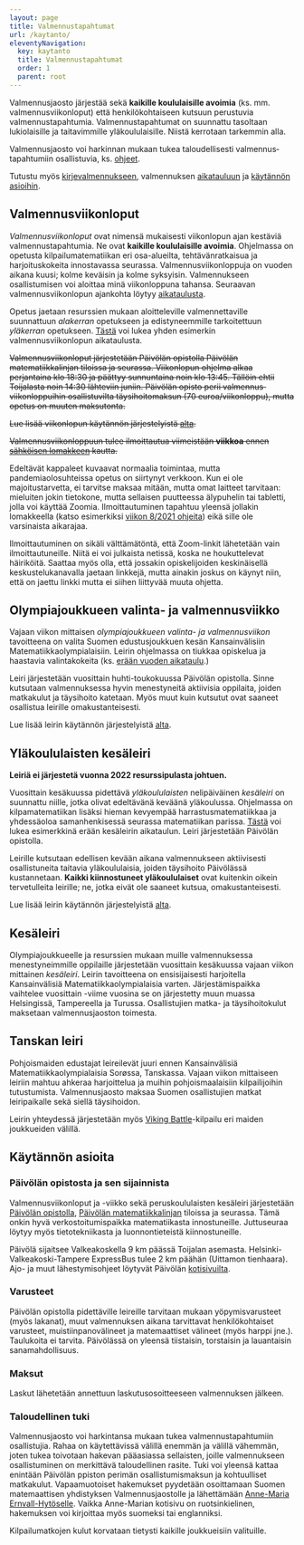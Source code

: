 ```yaml
---
layout: page
title: Valmennustapahtumat
url: /kaytanto/
eleventyNavigation:
  key: kaytanto
  title: Valmennustapahtumat
  order: 1
  parent: root
---
```


Valmennusjaosto järjestää sekä **kaikille koululaisille avoimia**
(ks. mm. valmennusviikonloput) että henkilökohtaiseen
kutsuun perustuvia valmennustapahtumia. Valmennustapahtumat on suunnattu
tasoltaan lukiolaisille ja taitavimmille yläkoululaisille.
Niistä kerrotaan tarkemmin alla.

Valmennusjaosto voi harkinnan mukaan
tukea taloudellisesti valmennus­tapahtumiin osallistuvia, ks.
<a href="#tuki">ohjeet</a>.

Tutustu myös [kirjevalmennukseen](https://matematiikkakilpailut.fi/valmennus/),
valmennuksen [aikatauluun](https://matematiikkakilpailut.fi/aikataulu/)
ja <a href="#kaytantoa">käytännön asioihin</a>.

## Valmennusviikonloput

*Valmennusviikonloput* ovat nimensä mukaisesti viikonlopun ajan
kestäviä valmennustapahtumia. Ne ovat
**kaikille koululaisille avoimia**. Ohjelmassa on opetusta
kilpailumatematiikan eri osa-alueilta, tehtävänratkaisua ja
harjoituskokeita innostavassa seurassa. Valmennusviikonloppuja on vuoden aikana kuusi;
kolme keväisin ja kolme syksyisin. Valmennukseen osallistumisen
voi aloittaa minä viikonloppuna tahansa. Seuraavan
valmennusviikonlopun ajankohta löytyy
[aikataulusta](https://matematiikkakilpailut.fi/aikataulu/).

Opetus jaetaan resurssien mukaan aloitteleville
valmennettaville suunnattuun *alakerran* opetukseen ja
edistyneemmille tarkoitettuun *yläkerran* opetukseen.
[Tästä](aikataulu_viikonloppu.pdf) voi lukea yhden esimerkin
valmennusviikonlopun aikataulusta.



~~Valmennusviikonloput järjestetään Päivölän opistolla
Päivölän matematiikkalinjan tiloissa ja seurassa. Viikonlopun
ohjelma alkaa perjantaina klo 18:30 ja päättyy sunnuntaina
noin klo 13:45. Tällöin ehtii Toijalasta noin 14:30 lähteviin
juniin. Päivölän opisto perii valmennus­viikonloppuihin
osallistuvilta täysihoito­maksun (70 euroa/viikonloppu), mutta opetus
on muuten maksutonta.~~

~~Lue lisää viikonlopun käytännön järjestelyistä <a href="#kaytantoa">alta</a>.~~

~~Valmennusviikonloppuun tulee ilmoittautua viimeistään **viikkoa**
ennen [sähköisen lomakkeen](https://www.paivola.fi/fi/matematiikkakilpailuvalmennukseen-ilmoittautuminen/)
kautta.~~

Edeltävät kappaleet kuvaavat normaalia toimintaa, mutta
pandemiaolosuhteissa opetus on siirtynyt verkkoon. Kun ei ole
majoitustarvetta, ei tarvitse maksaa mitään, mutta omat laitteet
tarvitaan: mieluiten jokin tietokone, mutta sellaisen puutteessa
älypuhelin tai tabletti, jolla voi käyttää Zoomia.
Ilmoittautuminen tapahtuu yleensä jollakin lomakkeella
(katso esimerkiksi [viikon 8/2021 ohjeita](/aikataulu/2021W08/))
eikä sille ole varsinaista aikarajaa.

Ilmoittautuminen on sikäli välttämätöntä, että Zoom-linkit lähetetään
vain ilmoittautuneille.  Niitä ei voi julkaista netissä, koska ne
houkuttelevat häiriköitä.  Saattaa myös olla, että jossakin
opiskelijoiden keskinäisellä keskustelukanavalla jaetaan linkkejä,
mutta ainakin joskus on käynyt niin, että on jaettu linkki mutta ei
siihen liittyvää muuta ohjetta.


## Olympiajoukkueen valinta- ja valmennusviikko

Vajaan viikon mittaisen *olympiajoukkueen valinta- ja valmennusviikon*
tavoitteena on valita Suomen edustusjoukkuen kesän Kansainvälisiin
Matematiikkaolympialaisiin. Leirin ohjelmassa on tiukkaa opiskelua
ja haastavia valintakokeita (ks. [erään vuoden aikataulu](aikataulu_viikko.pdf).)

Leiri järjestetään vuosittain huhti-toukokuussa Päivölän opistolla. Sinne kutsutaan
valmennuksessa hyvin menestyneitä aktiivisia oppilaita, joiden matkakulut ja
täysihoito katetaan. Myös muut kuin kutsutut ovat saaneet osallistua
leirille omakustanteisesti.

Lue lisää leirin käytännön järjestelyistä <a href="#kaytantoa">alta</a>.


## Yläkoululaisten kesäleiri
**Leiriä ei järjestetä vuonna 2022 resurssipulasta johtuen.**

Vuosittain kesäkuussa pidettävä *yläkoululaisten* nelipäiväinen *kesäleiri*
on suunnattu niille, jotka olivat edeltävänä keväänä yläkoulussa.
Ohjelmassa on kilpamatematiikan lisäksi
hieman kevyempää harrastusmatematiikkaa ja yhdessäoloa samanhenkisessä
seurassa matematiikan parissa. [Tästä](aikataulu_perus.pdf) voi lukea
esimerkkinä erään kesäleirin aikataulun. Leiri järjestetään Päivölän opistolla.

Leirille kutsutaan edellisen kevään aikana valmennukseen aktiivisesti
osallistuneita taitavia yläkoululaisia, joiden täysihoito Päivölässä
kustannetaan. **Kaikki kiinnostuneet yläkoululaiset** ovat
kuitenkin oikein tervetulleita leirille; ne, jotka eivät ole saaneet kutsua,
omakustanteisesti.

Lue lisää leirin käytännön järjestelyistä <a href="#kaytantoa">alta</a>.


## Kesäleiri

Olympiajoukkueelle ja resurssien mukaan muille valmennuksessa
menestyneimmille oppilaille järjestetään vuosittain kesäkuussa
vajaan viikon mittainen *kesäleiri*. Leirin tavoitteena on ensisijaisesti
harjoitella Kansainvälisiä Matematiikkaolympialaisia varten. Järjestämispaikka
vaihtelee vuosittain -viime vuosina se on
järjestetty muun muassa Helsingissä, Tampereella ja Turussa.
Osallistujien matka- ja täysihoitokulut maksetaan valmennusjaoston
toimesta.


## Tanskan leiri

Pohjoismaiden edustajat leireilevät juuri ennen Kansainvälisiä
Matematiikkaolympialaisia Sor&oslash;ssa, Tanskassa. Vajaan
viikon mittaiseen leiriin mahtuu ahkeraa harjoittelua ja muihin
pohjoismaalaisiin kilpailijoihin tutustumista. Valmennusjaosto
maksaa Suomen osallistujien matkat leiripaikalle sekä
siellä täysihoidon.

Leirin yhteydessä järjestetään myös
[Viking Battle](http://georgmohr.dk/viking/)-kilpailu eri maiden
joukkueiden välillä.


## Käytännön asioita
<div id="kaytantoa"></div>

### Päivölän opistosta ja sen sijainnista

Valmennusviikonloput ja -viikko sekä peruskoululaisten
kesäleiri järjestetään [Päivölän opistolla](https://www.paivola.fi/fi/),
[Päivölän matematiikkalinjan](https://matematiikkalinja.fi/)
tiloissa ja seurassa. Tämä onkin hyvä verkostoitumispaikka matematiikasta
innostuneille. Juttuseuraa löytyy myös tietotekniikasta ja luonnontieteistä kiinnostuneille.

Päivölä sijaitsee Valkeakoskella 9 km päässä Toijalan asemasta.
Helsinki-Valkeakoski-Tampere ExpressBus tulee 2 km päähän (Uittamon
tienhaara). Ajo- ja muut lähestymisohjeet löytyvät Päivölän
[kotisivuilta](https://www.paivola.fi/fi/yhteystiedot/saapumisohjeet/).


### Varusteet

Päivölän opistolla pidettäville leireille tarvitaan mukaan yöpymisvarusteet (myös lakanat),
muut valmennuksen aikana tarvittavat henkilökohtaiset varusteet, muistiinpanovälineet ja
matemaattiset välineet (myös harppi jne.). Taulukoita ei tarvita. Päivölässä
on yleensä tiistaisin, torstaisin ja lauantaisin sanamahdollisuus.


### Maksut

Laskut lähetetään annettuun laskutusosoitteeseen valmennuksen jälkeen.

### Taloudellinen tuki
<div id="tuki"></div>

Valmennusjaosto voi harkintansa mukaan tukea valmennustapahtumiin
osallistujia. Rahaa on käytettävissä välillä enemmän ja välillä vähemmän, joten tukea
toivotaan hakevan pääasiassa sellaisten, joille valmennukseen osallistuminen
on merkittävä taloudellinen rasite.
Tuki voi yleensä kattaa enintään Päivölän ppiston perimän osallistumismaksun
ja kohtuulliset matkakulut. Vapaamuotoiset hakemukset pyydetään osoittamaan
Suomen matemaattisen yhdistyksen Valmennusjaostolle ja lähettämään
[Anne-Maria Ernvall-Hytöselle](http://users.abo.fi/aernvall/).
Vaikka Anne-Marian kotisivu on ruotsinkielinen, hakemuksen voi kirjoittaa
myös suomeksi tai englanniksi.

Kilpailumatkojen kulut korvataan tietysti kaikille joukkueisiin valituille.
